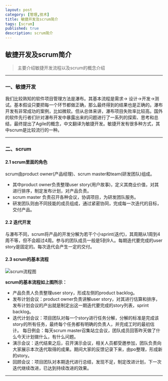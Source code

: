 ```yaml
---
layout: post
category: [管理,技术]
title: 敏捷开发及scrum简介
tags: [scrum]
published: true
description: scrum简介
---
```



##	 敏捷开发及scrum简介

> 主要介绍敏捷开发流程以及scrum的概念介绍

---

### 一、敏捷开发

我们比较熟知的软件项目管理方法是瀑布。其基本流程是需求-> 设计->开发->测试。基本假设只要把每一个环节都做正确，那么最终得到的结果也是正确的。瀑布开发有非常成功的案例，比如微软。但从总体来讲，瀑布项目失败率比较高。国外的软件先行者们针对瀑布开发中暴露出来的问题进行了一系列的探索、思考和总结，最终提出了Agile的概念，中文翻译为敏捷开发。敏捷开发有很多种方式，其中scrum是比较流行的一种。

---

### 二、scrum

#### 2.1 scrum里面的角色

scrum由product owner(产品经理)、scrum master和team(研发团队)组成。

-	其中product owner负责整理user story(用户故事)，定义其商业价值，对其进行排序，制定发布计划，对产品负责。
-	scrum master 负责召开各种会议，协调项目，为研发团队服务。
-	研发团队则由不同技能的成员组成，通过紧密协同，完成每一次迭代的目标，交付产品。 

#### 2.2 迭代开发

与瀑布不同，scrum将产品的开发分解为若干个小sprint(迭代)，其周期从1周到4周不等，但不会超过4周。参与的团队成员一般是5到9人。每期迭代要完成的user story是固定的。每次迭代会产生一定的交付。

#### 2.3 scrum的基本流程

![scrum流程图](http://www.zentao.net/data/upload/201204/27cda61f4dea2c78b3cb320827e22219.png)

__scrum的基本流程如上图所示：__

- 产品负责人负责整理user story，形成左侧的product backlog。
- 发布计划会议：product owner负责讲解user story，对其进行估算和排序，发布计划会议的产出就是制定出这一期迭代要完成的story列表，sprint backlog。
- 迭代计划会议：项目团队对每一个story进行任务分解，分解的标准是完成该story的所有任务，最终每个任务都有明确的负责人，并完成工时的最初估计。
每日例会：每天scrum master召集站立会议，团队成员回答昨天做了什么今天计划做什么，有什么问题。
- 演示会议：迭代结束之后，召开演示会议，相关人员都受邀参加，团队负责向大家展示本次迭代取得的成果。期间大家的反馈记录下来，由po整理，形成新的story。
- 回顾会议：项目团队对本期迭代进行总结，发现不足，制定改进计划，下一次迭代继续改进，已达到持续改进的效果。

---
